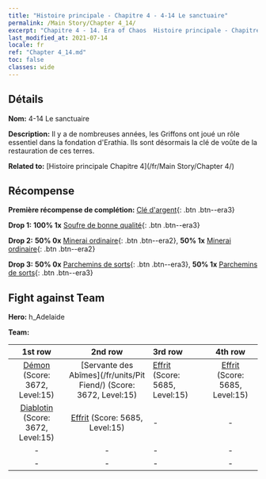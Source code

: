```yaml
---
title: "Histoire principale - Chapitre 4 - 4-14 Le sanctuaire"
permalink: /Main Story/Chapter 4_14/
excerpt: "Chapitre 4 - 14. Era of Chaos  Histoire principale - Chapitre 4_14. 4-14 Le sanctuaire"
last_modified_at: 2021-07-14
locale: fr
ref: "Chapter 4_14.md"
toc: false
classes: wide
---
```


## Détails

 **Nom:** 4-14 Le sanctuaire

 **Description:** Il y a de nombreuses années, les Griffons ont joué un rôle essentiel dans la fondation d'Erathia. Ils sont désormais la clé de voûte de la restauration de ces terres.

 **Related to:** [Histoire principale Chapitre 4](/fr/Main Story/Chapter 4/)

## Récompense

 **Première récompense de complétion:** [Clé d'argent](/ItemsFR/con_693/){: .btn .btn--era3}

 **Drop 1:** **100% 1x** [Soufre de bonne qualité](/ItemsFR/mat_15/){: .btn .btn--era3}

 **Drop 2:** **50% 0x** [Minerai ordinaire](/ItemsFR/mat_6/){: .btn .btn--era2}, **50% 1x** [Minerai ordinaire](/ItemsFR/mat_6/){: .btn .btn--era2}

 **Drop 3:** **50% 0x** [Parchemins de sorts](/ItemsFR/con_694/){: .btn .btn--era3}, **50% 1x** [Parchemins de sorts](/ItemsFR/con_694/){: .btn .btn--era3}


## Fight against Team
 **Hero:** h_Adelaide

 **Team:**


  | 1st row | 2nd row | 3rd row | 4th row |
  |:----:|:----:|:----|:----:|
  | [Démon](/fr/units/Demon/) (Score: 3672, Level:15)  | [Servante des Abîmes](/fr/units/Pit Fiend/) (Score: 3672, Level:15)  | [Effrit](/fr/units/Efreeti/) (Score: 5685, Level:15)  | [Effrit](/fr/units/Efreeti/) (Score: 5685, Level:15)  |
  | [Diablotin](/fr/units/Imp/) (Score: 3672, Level:15)  | [Effrit](/fr/units/Efreeti/) (Score: 5685, Level:15)  | - | - |
  | - | - | - | - |
  | - | - | - | - |



